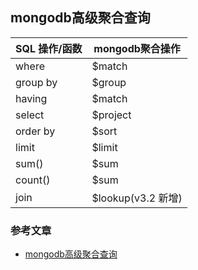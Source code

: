 ## mongodb高级聚合查询

| SQL 操作/函数 | mongodb聚合操作 |
| --------- | --------- |
|where	|$match |
|group by	|$group |
|having|	$match |
|select|	$project |
|order by	|$sort |
|limit　	|$limit |
|sum()|	$sum |
|count()|	$sum |
|join|$lookup(v3.2 新增) |


### 参考文章
- [mongodb高级聚合查询](https://www.cnblogs.com/zhoujie/p/mongo1.html)